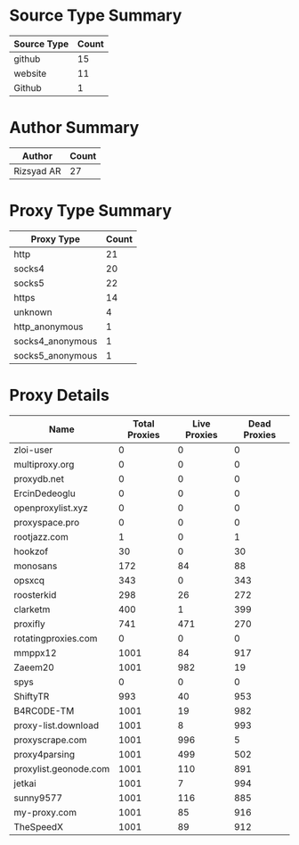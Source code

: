 # Source Type Summary

| Source Type | Count |
|-------------|-------|
| github | 15 |
| website | 11 |
| Github | 1 |


# Author Summary

| Author | Count |
|--------|-------|
| Rizsyad AR | 27 |


# Proxy Type Summary

| Proxy Type | Count |
|------------|-------|
| http | 21 |
| socks4 | 20 |
| socks5 | 22 |
| https | 14 |
| unknown | 4 |
| http_anonymous | 1 |
| socks4_anonymous | 1 |
| socks5_anonymous | 1 |


# Proxy Details

| Name | Total Proxies | Live Proxies | Dead Proxies |
|------|---------------|--------------|---------------|
| zloi-user | 0 | 0 | 0 |
| multiproxy.org | 0 | 0 | 0 |
| proxydb.net | 0 | 0 | 0 |
| ErcinDedeoglu | 0 | 0 | 0 |
| openproxylist.xyz | 0 | 0 | 0 |
| proxyspace.pro | 0 | 0 | 0 |
| rootjazz.com | 1 | 0 | 1 |
| hookzof | 30 | 0 | 30 |
| monosans | 172 | 84 | 88 |
| opsxcq | 343 | 0 | 343 |
| roosterkid | 298 | 26 | 272 |
| clarketm | 400 | 1 | 399 |
| proxifly | 741 | 471 | 270 |
| rotatingproxies.com | 0 | 0 | 0 |
| mmppx12 | 1001 | 84 | 917 |
| Zaeem20 | 1001 | 982 | 19 |
| spys | 0 | 0 | 0 |
| ShiftyTR | 993 | 40 | 953 |
| B4RC0DE-TM | 1001 | 19 | 982 |
| proxy-list.download | 1001 | 8 | 993 |
| proxyscrape.com | 1001 | 996 | 5 |
| proxy4parsing | 1001 | 499 | 502 |
| proxylist.geonode.com | 1001 | 110 | 891 |
| jetkai | 1001 | 7 | 994 |
| sunny9577 | 1001 | 116 | 885 |
| my-proxy.com | 1001 | 85 | 916 |
| TheSpeedX | 1001 | 89 | 912 |
